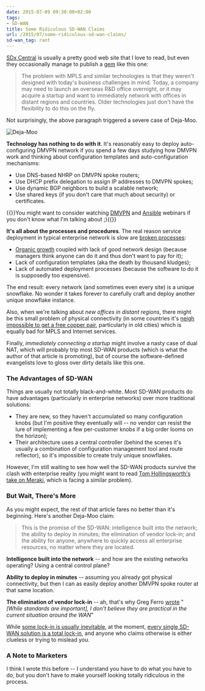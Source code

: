 ```yaml
---
date: 2015-07-09 09:30:00+02:00
tags:
- SD-WAN
title: Some Ridiculous SD-WAN Claims
url: /2015/07/some-ridiculous-sd-wan-claims/
sd-wan_tag: rant
---
```

[SDx Central](https://www.sdxcentral.com/) is usually a pretty good web site that I love to read, but even they occasionally manage to publish a [gem](https://www.sdxcentral.com/articles/contributed/sd-wan-disrupt-enterprise-networking-jeff-vance/2015/07/) like this one:

> The problem with MPLS and similar technologies is that they weren't designed with today's business challenges in mind. Today, a company may need to launch an overseas R&D office overnight, or it may acquire a startup and want to immediately network with offices in distant regions and countries. Older technologies just don't have the flexibility to do this on the fly.

Not surprisingly, the above paragraph triggered a severe case of Deja-Moo.
<!--more-->
![Deja-Moo](/2021/01/deja-moo.jpg)

**Technology has nothing to do with it**. It's reasonably easy to deploy auto-configuring DMVPN network if you spend a few days studying how DMVPN work and thinking about configuration templates and auto-configuration mechanisms:

-   Use DNS-based NHRP on DMVPN spoke routers;
-   Use DHCP prefix delegation to assign IP addresses to DMVPN spokes;
-   Use dynamic BGP neighbors to build a scalable network;
-   Use shared keys (if you don't care that much about security) or certificates.

{{<note info>}}You might want to consider watching [DMVPN](http://www.ipspace.net/DMVPN_trilogy) and [Ansible](http://www.ipspace.net/Using_Ansible,_YAML_and_Jinja2) webinars if you don't know what I'm talking about ;){{</note>}}

**It's all about the processes and procedures**. The real reason service deployment in typical enterprise network is slow are [broken processes](/2014/09/youve-been-doing-same-thing-for-last-20/):

-   [Organic growth](#/media/File:Chabolas_a_plomo.jpg) coupled with lack of good network design (because managers think anyone can do it and thus don't want to pay for it);
-   Lack of configuration templates (aka the death by thousand kludges);
-   Lack of automated deployment processes (because the software to do it is supposedly too expensive).

The end result: every network (and sometimes even every site) is a unique snowflake. No wonder it takes forever to carefully craft and deploy another unique snowflake instance.

Also, when we're talking about *new offices in distant regions*, there might be this small problem of physical connectivity (in some countries it's [neigh impossible to get a free copper pair](http://farm4.static.flickr.com/3549/3409369082_4fcfbbbe8b_o.jpg), particularly in old cities) which is equally bad for MPLS and Internet services.

Finally, *immediately connecting a startup* might involve a nasty case of dual NAT, which will probably trip most SD-WAN products (which is what the author of that article is promoting), but of course the software-defined evangelists love to gloss over dirty details like this one.

### The Advantages of SD-WAN

Things are usually not totally black-and-white. Most SD-WAN products do have advantages (particularly in enterprise networks) over more traditional solutions:

-   They are new, so they haven't accumulated so many configuration knobs (but I'm positive they eventually will -- no vendor can resist the lure of implementing a few per-customer knobs if a big order looms on the horizon);
-   Their architecture uses a central controller (behind the scenes it's usually a combination of configuration management tool and route reflector), so it's impossible to create truly unique snowflakes.

However, I'm still waiting to see how well the SD-WAN products survive the clash with enterprise reality (you might want to read [Tom Hollingsworth's take on Meraki](http://networkingnerd.net/2015/07/07/meraki-will-never-be-a-large-enterprise-solution/), which is facing a similar problem).

### But Wait, There's More

As you might expect, the rest of that article fares no better than it's beginning. Here's another Deja-Moo claim:

> This is the promise of the SD-WAN: intelligence built into the network; the ability to deploy in minutes; the elimination of vendor lock-in; and the ability for anyone, anywhere to quickly access all enterprise resources, no matter where they are located.

**Intelligence built into the network** -- and how are the existing networks operating? Using a central control plane?

**Ability to deploy in minutes** -- assuming you already got physical connectivity, but then I can as easily deploy another DMVPN spoke router at that same location.

**The elimination of vendor lock-in** -- ah, that's why Greg Ferro [wrote](http://etherealmind.com/concerns-about-sd-wan-standards-and-interoperability/) "*\[While standards are important\], I don't believe they are practical in the current situation around the WAN*"

While [some lock-in is usually inevitable](/2015/01/lock-in-is-inevitable-get-used-to-it/), at the moment, [every single SD-WAN solution is a total lock-in](/2015/06/software-defined-wanwell-orchestrated/), and anyone who claims otherwise is either clueless or trying to mislead you.

### A Note to Marketers

I think I wrote this before -- I understand you have to do what you have to do, but you don't have to make yourself looking totally ridiculous in the process.
